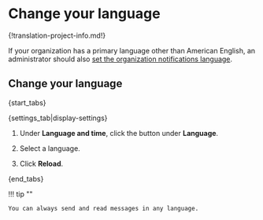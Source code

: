 # Change your language

{!translation-project-info.md!}

If your organization has a primary language other than American
English, an administrator should also [set the organization
notifications language][org-notifications-lang].

## Change your language

{start_tabs}

{settings_tab|display-settings}

1. Under **Language and time**, click the button under **Language**.

1. Select a language.

1. Click **Reload**.

{end_tabs}

!!! tip ""

    You can always send and read messages in any language.

[org-notifications-lang]: /help/configure-organization-notifications-language
